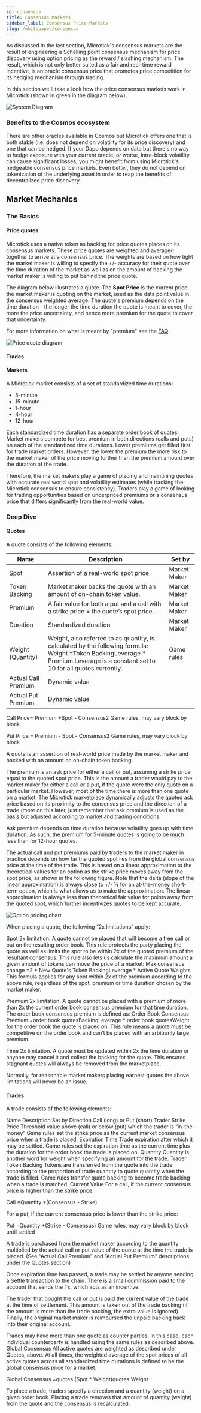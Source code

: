 ```yaml
---
id: consensus
title: Consensus Markets
sidebar_label: Consensus Price Markets
slug: /whitepaper/consensus
---
```


As discussed in the last section, Microtick's consensus markets are the result of engineering a Schelling point consensus mechanism for price discovery using option pricing as the reward / slashing mechanism. The result, which is not only better suited as a fair and real-time reward incentive, is an oracle consensus price that promotes price competition for its hedging mechanism through trading.

In this section we'll take a look how the price consensus markets work in Microtick (shown in green in the diagram below).

![System Diagram](../static/img/microtick_overview_options.png)

### Benefits to the Cosmos ecosystem

There are other oracles available in Cosmos but Microtick offers one that is both stable (i.e. does not depend on volatility for its price discovery) and one that can be hedged. If your Dapp depends on data but there's no way to hedge exposure with your current oracle, or worse, intra-block volatility can cause significant losses, you might benefit from using Microtick's hedgeable consensus price markets. Even better, they do not depend on tokenization of the underlying asset in order to reap the benefits of decentralized price discovery.

## Market Mechanics

### The Basics

#### Price quotes

Microtick uses a native token as backing for price quotes places on its consensus markets. These price quotes are weighted and averaged together to arrive at a consensus price. The weights are based on how tight the market maker is willing to specify the +/- accuracy for their quote over the time duration of the market as well as on the amount of backing the market maker is willing to put behind the price quote.
 
The diagram below illustrates a quote. The **Spot Price** is the current price the market maker is quoting on the market, used as the data point value in the consensus weighted average. The quote's premium depends on the time duration - the longer the time duration the quote is meant to cover, the more the price uncertainty, and hence more premium for the quote to cover that uncertainty.

For more information on what is meant by "premium" see the [FAQ](faq.md).

![Price quote diagram](../static/img/price_quotes.png)

#### Trades



#### Markets

A Microtick market consists of a set of standardized time durations:

* 5-minute 
* 15-minute
* 1-hour
* 4-hour
* 12-hour

Each standardized time duration has a separate order book of quotes.  Market makers compete for best premium in both directions (calls and puts) on each of the standardized time durations.  Lower premiums get filled first for trade market orders.  However, the lower the premium the more risk to the market maker of the price moving further than the premium amount over the duration of the trade.

Therefore, the market makers play a game of placing and maintining quotes with accurate real world spot and volatility estimates (while tracking the Microtick consensus to ensure consistency).  Traders play a game of looking for trading opportunities based on underpriced premiums or a consensus price that differs significantly from the real-world value.

### Deep Dive

#### Quotes

A quote consists of the following elements:

| Name             | Description                                    | Set by                 |
|------------------|------------------------------------------------|------------------------|
| Spot             | Assertion of a real-world spot price           | Market Maker           |
| Token Backing    | Market maker backs the quote with an amount of on-chain token value. |  Market Maker        |
| Premium | A fair value for both a put and a call with a strike price = the quote’s spot price. | Market Maker |
| Duration | Standardized duration |  Market Maker |
| Weight (Quantity) | Weight, also referred to as quantity, is calculated by the following formula: Weight =Token BackingLeverage * Premium  Leverage is a constant set to 10 for all quotes currently. | Game rules |
| Actual Call Premium |  Dynamic value | |
| Actual Put Premium | Dynamic value | |


Call Price= Premium +Spot - Consensus2
Game rules, may vary block by block


Put Price = Premium - Spot - Consensus2
Game rules, may vary block by block

A quote is an assertion of real-world price made by the market maker and backed with an amount on on-chain token backing.

The premium is an ask price for either a call or put, assuming a strike price equal to the quoted spot price.  This is the amount a trader would pay to the market maker for either a call or a put, if the quote were the only quote on a particular market.  However, most of the time there is more than one quote on a market.  The Microtick marketplace dynamically adjusts the quoted ask price based on its proximity to the consensus price and the direction of a trade (more on this later, just remember that ask premium is used as the basis but adjusted according to market and trading conditions.

Ask premium depends on time duration because volatility goes up with time duration.  As such, the premium for 5-minute quotes is going to be much less than for 12-hour quotes.

The actual call and put premiums paid by traders to the market maker in practice depends on how far the quoted spot lies from the global consensus price at the time of the trade.  This is based on a linear approximation to the theoretical values for an option as the strike price moves away from the spot price, as shown in the following figure.  Note that the delta (slope of the linear approximation) is always close to +/- ½ for an at-the-money short-term option, which is what allows us to make the approximation.  The linear approximation is always less than theoretical fair value for points away from the quoted spot, which further incentivizes quotes to be kept accurate.

![Option pricing chart](../static/img/intro-theoretical-pricing.png)

When placing a quote, the following “2x limitations” apply:

Spot 2x limitation.  A quote cannot be placed that will become a free call or put on the resulting order book. This rule protects the party placing the quote as well as limits the spot to be within 2x of the quoted premium of the resultant consensus.  This rule also lets us calculate the maximum amount a given amount of tokens can move the price of a market:
Max consensus change =2 * New Quote's Token BackingLeverage * Active Quote Weights
This formula applies for any spot within 2x of the premium according to the above rule, regardless of the spot, premium or time duration chosen by the market maker.

Premium 2x limitation.  A quote cannot be placed with a premium of more than 2x the current order book consensus premium for that time duration.  The order book consensus premium is defined as:
Order Book Consensus Premium =order book quotesBackingLeverage * order book quotesWeight 
for the order book the quote is placed on. This rule means a quote must be competitive on the order book and can’t be placed with an arbitrarily large premium.

Time 2x limitation.  A quote must be updated within 2x the time duration or anyone may cancel it and collect the backing for the quote.  This ensures stagnant quotes will always be removed from the marketplace.

Normally, for reasonable market makers placing earnest quotes the above limitations will never be an issue.

#### Trades

A trade consists of the following elements:

Name
Description
Set by
Direction
Call (long) or Put (short)
Trader
Strike Price
Threshold value above (call) or below (put) which the trader is “in-the-money”
Game rules set the strike price as the current market consensus price when a trade is placed.
Expiration Time
Trade expiration after which it may be settled.
Game rules set the expiration time as the current time plus the duration for the order book the trade is placed on.
Quantity
Quantity is another word for weight when specifying an amount for the trade.
Trader
Token Backing
Tokens are transferred from the quote into the trade according to the proportion of trade quantity to quote quantity when the trade is filled.
Game rules transfer quote backing to become trade backing when a trade is matched.
Current Value
For a call, if the current consensus price is higher than the strike price:

Call =Quantity *(Consensus - Strike)

For a put, if the current consensus price is lower than the strike price:

Put =Quantity *(Strike - Consensus)
Game rules, may vary block by block until settled

A trade is purchased from the market maker according to the quantity multiplied by the actual call or put value of the quote at the time the trade is placed.  (See “Actual Call Premium” and “Actual Put Premium” descriptions under the Quotes section)

Once expiration time has passed, a trade may be settled by anyone sending a Settle transaction to the chain.  There is a small commission paid to the account that sends the Tx, which acts as an incentive.

The trader that bought the call or put is paid the current value of the trade at the time of settlement.  This amount is taken out of the trade backing (if the amount is more than the trade backing, the extra value is ignored).  Finally, the original market maker is reimbursed the unpaid backing back into their original account.

Trades may have more than one quote as counter parties.  In this case, each individual counterparty is handled using the same rules as described above.
Global Consensus
All active quotes are weighted as described under Quotes, above.
At all times, the weighted average of the spot prices of all active quotes across all standardized time durations is defined to be the global consensus price for a market.

Global Consensus =quotes (Spot * Weight)quotes Weight

To place a trade, traders specify a direction and a quantity (weight) on a given order book.  Placing a trade removes that amount of quantity (weight) from the quote and the consensus is recalculated.
